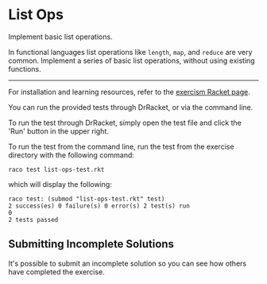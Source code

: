 # List Ops

Implement basic list operations.

In functional languages list operations like `length`, `map`, and
`reduce` are very common. Implement a series of basic list operations,
without using existing functions.

* * * *

For installation and learning resources, refer to the
[exercism Racket page](http://exercism.io/languages/racket).

You can run the provided tests through DrRacket, or via the command line.

To run the test through DrRacket, simply open the test file and click the 'Run' button in the upper right.

To run the test from the command line, run the test from the exercise directory with the following command:

```
raco test list-ops-test.rkt
```

which will display the following:

```
raco test: (submod "list-ops-test.rkt" test)
2 success(es) 0 failure(s) 0 error(s) 2 test(s) run
0
2 tests passed
```

## Submitting Incomplete Solutions
It's possible to submit an incomplete solution so you can see how others have completed the exercise.
